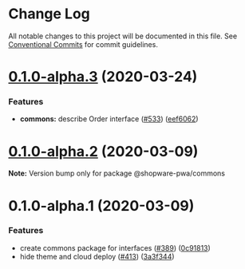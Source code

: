 # Change Log

All notable changes to this project will be documented in this file.
See [Conventional Commits](https://conventionalcommits.org) for commit guidelines.

# [0.1.0-alpha.3](https://github.com/DivanteLtd/shopware-pwa/compare/@shopware-pwa/commons@0.1.0-alpha.2...@shopware-pwa/commons@0.1.0-alpha.3) (2020-03-24)


### Features

* **commons:** describe Order interface ([#533](https://github.com/DivanteLtd/shopware-pwa/issues/533)) ([eef6062](https://github.com/DivanteLtd/shopware-pwa/commit/eef6062917c396564e90456371ad64dbf162014b))





# [0.1.0-alpha.2](https://github.com/DivanteLtd/shopware-pwa/compare/@shopware-pwa/commons@0.1.0-alpha.1...@shopware-pwa/commons@0.1.0-alpha.2) (2020-03-09)

**Note:** Version bump only for package @shopware-pwa/commons





# 0.1.0-alpha.1 (2020-03-09)


### Features

* create commons package for interfaces ([#389](https://github.com/DivanteLtd/shopware-pwa/issues/389)) ([0c91813](https://github.com/DivanteLtd/shopware-pwa/commit/0c918138744149da7943ad6a10f51a0f6c929963))
* hide theme and cloud deploy ([#413](https://github.com/DivanteLtd/shopware-pwa/issues/413)) ([3a3f344](https://github.com/DivanteLtd/shopware-pwa/commit/3a3f34491079d16ff26172f676e27b5bd3e1aebb))
